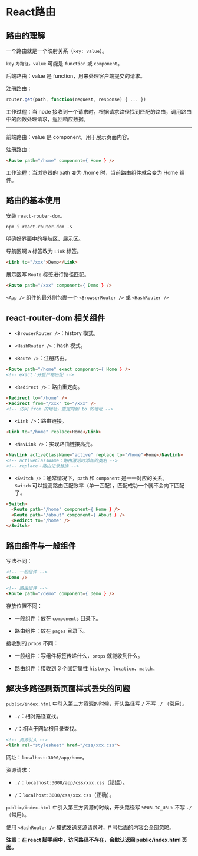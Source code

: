 # React路由

## 路由的理解

一个路由就是一个映射关系（`key: value`）。

`key` `为路径，value` 可能是 `function` 或 `component`。

后端路由：value 是 function，用来处理客户端提交的请求。

注册路由：

```js
router.get(path, function(request, response) { ... })
```

工作过程：当 node 接收到一个请求时，根据请求路径找到匹配的路由，调用路由中的函数处理请求，返回响应数据。

****

前端路由：value 是 component，用于展示页面内容。

注册路由：

```html
<Route path="/home" component={ Home } />
```

工作流程：当浏览器的 path 变为 /home 时，当前路由组件就会变为 Home 组件。

## 路由的基本使用

安装 `react-router-dom`。

```js
npm i react-router-dom -S
```

明确好界面中的导航区、展示区。

导航区啊 `a` 标签改为 `Link` 标签。

```html
<Link to="/xxx">Demo</Link>
```

展示区写 `Route` 标签进行路径匹配。

```html
<Route path="/xxx" component={ Demo } />
```

`<App />` 组件的最外侧包裹一个 `<BrowserRouter />` 或 `<HashRouter />`

## react-router-dom 相关组件

- `<BrowserRouter />`：history 模式。

- `<HashRouter />`：hash 模式。

- `<Route />`：注册路由。

```html
<Route path="/home" exact component={ Home } />
<!-- exact：开启严格匹配 -->
```

- `<Redirect />`：路由重定向。

```html
<Redirect to="/home" />
<Redirect from="/xxx" to="/xxx" />
<!-- 访问 from 的地址，重定向到 to 的地址 -->
```

- `<Link />`：路由链接。

```html
<Link to="/home" replace>Home</Link>
```

- `<NavLink />`：实现路由链接高亮。

```html
<NavLink activeClassName="active" replace to="/home">Home</NavLink>
<!-- activeClassName：路由激活时添加的类名 -->
<!-- replace：路由记录替换 -->
```

- `<Switch />`：通常情况下，`path` 和 `component` 是一一对应的关系。  
`Switch` 可以提高路由匹配效率（单一匹配），匹配成功一个就不会向下匹配了。

```html
<Switch>
  <Route path="/home" component={ Home } />
  <Route path="/about" component={ About } />
  <Redirct to="/home" />
</Switch>
```

## 路由组件与一般组件

写法不同：

```html
<!-- 一般组件 -->
<Demo />
```

```html
<!-- 路由组件 -->
<Route path="/demo" component={ Demo } />
```

存放位置不同：

- 一般组件：放在 `components` 目录下。

- 路由组件：放在 `pages` 目录下。

接收到的 `props` 不同：

- 一般组件：写组件标签传递什么，`props` 就能收到什么。

- 路由组件：接收到 3 个固定属性 `history`、`location`、`match`。

## 解决多路径刷新页面样式丢失的问题

`public/index.html` 中引入第三方资源的时候，开头路径写 `/` 不写 `./` （常用）。

- `./`：相对路径查找。

- `/`：相当于网站根目录查找。

```html
<!-- 资源引入 -->
<link rel="stylesheet" href="/css/xxx.css">
```

网址：`localhost:3000/app/home`。

资源请求：

- `./`：`localhost:3000/app/css/xxx.css`（错误）。

- `/`：`localhost:3000/css/xxx.css`（正确）。

`public/index.html` 中引入第三方资源的时候，开头路径写 `%PUBLIC_URL%` 不写 `./`（常用）。

使用 `<HashRouter />` 模式发送资源请求时，# 号后面的内容会全部忽略。

**注意：在 react 脚手架中，访问路径不存在，会默认返回 public/index.html 页面。**
